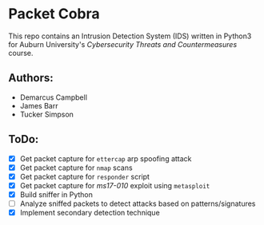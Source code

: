 # Packet Cobra
This repo contains an Intrusion Detection System (IDS) written in Python3
for Auburn University's _Cybersecurity_ _Threats_ _and_ _Countermeasures_
course. 

## Authors:
 - Demarcus Campbell
 - James Barr
 - Tucker Simpson
 
## ToDo:
- [x] Get packet capture for `ettercap` arp spoofing attack
- [x] Get packet capture for `nmap` scans
- [x] Get packet capture for `responder` script
- [x] Get packet capture for _ms17-010_ exploit using `metasploit`
- [x] Build sniffer in Python
- [ ] Analyze sniffed packets to detect attacks based on patterns/signatures
- [x] Implement secondary detection technique
